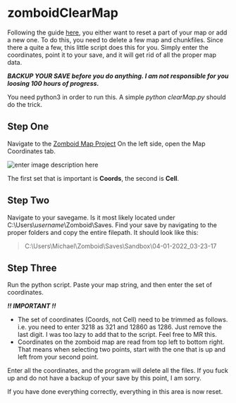 # zomboidClearMap

Following the guide [here](https://steamcommunity.com/sharedfiles/filedetails/?id=2547762158), you either want to reset a part of your map or add a new one.
To do this, you need to delete a few map and chunkfiles. Since there a quite a few, this little script does this for you. Simply enter the coordinates, point it to your save, and it will get rid of all the proper map data.

***BACKUP YOUR SAVE before you do anything. I am not responsible for you loosing 100 hours of progress.***

You need python3 in order to run this. A simple *python clearMap.py* should do the trick.

## Step One
Navigate to the [Zomboid Map Project](https://map.projectzomboid.com/)
On the left side, open the Map Coordinates tab.

![enter image description here](https://i.imgur.com/jUX4avi.png)

The first set that is important is **Coords**, the second is **Cell**.

## Step Two
Navigate to your savegame. Is it most likely located under C:\Users\\*username*\Zomboid\Saves. Find your save by navigating to the proper folders and copy the entire filepath. It should look like this:

> C:\Users\Michael\Zomboid\Saves\Sandbox\04-01-2022_03-23-17

## Step Three
Run the python script. Paste your map string, and then enter the set of coordinates.

***!! IMPORTANT !!***
 

 - The set of coordinates (Coords, not Cell) need to be trimmed as follows. i.e. you need to enter 3218 as 321 and 12860 as 1286. Just remove the last digit. I was too lazy to add that to the script. Feel free to MR this.
 -  Coordinates on the zomboid map are read from top left to bottom right. That means when selecting two points, start with the one that is up and left from your second point.

Enter all the coordinates, and the program will delete all the files. If you fuck up and do not have a backup of your save by this point, I am sorry.

If you have done everything correctly, everything in this area is now reset.
